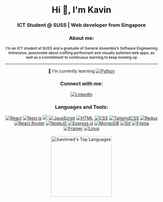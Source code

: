 <h1 align="center">Hi 👋, I'm Kavin</h1>
<h3 align="center">ICT Student @ SUSS | Web developer from Singapore</h3>

<h3 align="center">About me:</h3>
<p align="center" style="text-align: center; font-weight: 500; font-size: 12px">I’m an ICT student at SUSS and a graduate of General Assembly’s Software Engineering Immersive, passionate about crafting performant and visually polished web apps, as well as a commitment to continuous learning to keep leveling up</p>
<hr/>
<p align="center">
🌱 I’m currently learning <a href="https://www.python.org/"><img src="https://img.shields.io/badge/Python-3776AB?logo=python&logoColor=fff" alt="Python" /></a>
</p>

<h3 align="center">Connect with me:</h3>
<div align="center">
<a href="https://www.linkedin.com/in/kavin-nedumaran/" target="blank"><img src="https://custom-icon-badges.demolab.com/badge/LinkedIn-0A66C2?logo=linkedin-white&logoColor=fff" alt="LinkedIn"/></a>
</div>

<h3 align="center">Languages and Tools:</h3>
<div align="center">
  <a href="https://react.dev/" target="_blank"><img src="https://img.shields.io/badge/React-%2320232a.svg?logo=react&logoColor=%2361DAFB" alt="React"/></a>
  <a href="https://nextjs.org/docs" target="_blank"><img src="https://img.shields.io/badge/Next.js-black?logo=next.js&logoColor=white" alt="Next.js"/></a>
  <a href="https://www.typescriptlang.org/docs/" target="_blank"><img src="https://img.shields.io/badge/TypeScript-3178C6?logo=typescript&logoColor=fff"/></a>
    <a href="https://developer.mozilla.org/en-US/docs/Web/JavaScript" target="_blank"><img src="https://img.shields.io/badge/JavaScript-F7DF1E?logo=javascript&logoColor=000" alt="JavaScript"/></a>
  <a href="https://developer.mozilla.org/en-US/docs/Web/HTML" target="_blank"><img src="https://img.shields.io/badge/HTML-%23E34F26.svg?logo=html5&logoColor=white" alt="HTML"/></a>
  <a href="https://developer.mozilla.org/en-US/docs/Web/CSS" target="_blank"><img src="https://img.shields.io/badge/CSS-1572B6?logo=css3&logoColor=fff" alt="CSS"/></a>
  <a href="https://tailwindcss.com/docs" target="_blank"><img src="https://img.shields.io/badge/Tailwind%20CSS-%2338B2AC.svg?logo=tailwind-css&logoColor=white" alt="TailwindCSS"/></a>
  <a href="https://redux.js.org/" target="_blank"><img src="https://img.shields.io/badge/Redux-764ABC?logo=redux&logoColor=fff" alt="Redux"/></a>
  <a href="https://reactrouter.com/en/main" target="_blank"><img src="https://img.shields.io/badge/React_Router-CA4245?logo=react-router&logoColor=white" alt="React Router"/></a>
  <a href="https://nodejs.org/en/docs" target="_blank"><img src="https://img.shields.io/badge/Node.js-6DA55F?logo=node.js&logoColor=white" alt="NodeJS"/></a>
  <a href="https://expressjs.com/" target="_blank"><img src="https://img.shields.io/badge/Express.js-%23404d59.svg?logo=express&logoColor=%2361DAFB" alt="Express.js"/></a>
  <a href="https://www.mongodb.com/docs/" target="_blank"><img src="https://img.shields.io/badge/MongoDB-%234ea94b.svg?logo=mongodb&logoColor=white" alt="MongoDB"/></a>
  <a href="https://git-scm.com/doc" target="_blank"><img src="https://img.shields.io/badge/Git-F05032?logo=git&logoColor=fff" alt="Git"/></a>
  <a href="https://www.figma.com/" target="_blank"><img src="https://img.shields.io/badge/Figma-F24E1E?logo=figma&logoColor=white" alt="Figma"/></a>
  <a href="https://motion.dev/docs" target="_blank"><img src="https://img.shields.io/badge/Framer_Motion-F7DF1E?logo=framer&logoColor=000" alt="Framer"/></a>
  <a href="https://www.kernel.org/doc/html/latest/" target="_blank"><img src="https://img.shields.io/badge/Linux-FCC624?logo=linux&logoColor=black" alt="Linux"/></a>
</div>

<br/>


<div align='center'>
<!--   <a href="#"><img src="https://github-readme-streak-stats-432s.vercel.app?user=kavinned&theme=react&hide_border=true&fire=EB5454&ring=DB8819" alt="GitHub Streak" height='140px'/></a> -->
  <a href='#'><img src="https://github-readme-stats.vercel.app/api/top-langs/?username=kavinned&theme=react&show_icons=true&hide_border=true&layout=compact" alt="kavinned's Top Languages" height='200px'/></a>
</div>


<!--
**kavinned/kavinned** is a ✨ _special_ ✨ repository because its `README.md` (this file) appears on your GitHub profile.

Here are some ideas to get you started:

- 🔭 I’m currently working on...
- 👯 I’m looking to collaborate on...
- 🤔 I’m looking for help with...
- 💬 Ask me about...
- 📫 How to reach me:...
- 😄 Pronouns:...
- ⚡ Fun fact:...
-->
